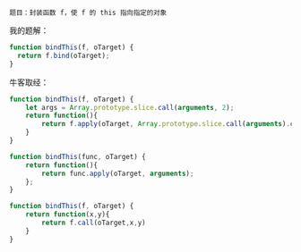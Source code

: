     题目：封装函数 f，使 f 的 this 指向指定的对象

我的题解：
```javascript
function bindThis(f, oTarget) {
  return f.bind(oTarget);
}
```

牛客取经：
```javascript
function bindThis(f, oTarget) {
    let args = Array.prototype.slice.call(arguments, 2);
    return function(){
        return f.apply(oTarget, Array.prototype.slice.call(arguments).concat(args));
    }
}
```

```javascript
function bindThis(func, oTarget) {
    return function(){
        return func.apply(oTarget, arguments);
    };
}
```

```javascript
function bindThis(f, oTarget) {
    return function(x,y){
        return f.call(oTarget,x,y)
    }
}
```
